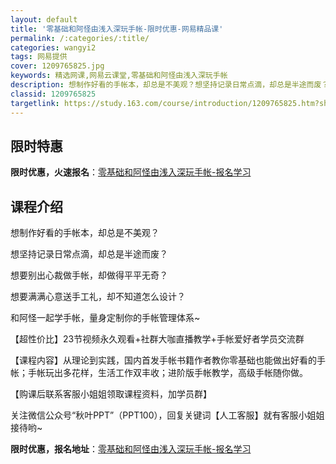 ```yaml
---
layout: default
title: '零基础和阿怪由浅入深玩手帐-限时优惠-网易精品课'
permalink: /:categories/:title/
categories: wangyi2
tags: 网易提供
cover: 1209765825.jpg
keywords: 精选网课,网易云课堂,零基础和阿怪由浅入深玩手帐
description: 想制作好看的手帐本，却总是不美观？想坚持记录日常点滴，却总是半途而废？想要别出心裁做手帐，却做得平平无奇？想要满满心意送
classid: 1209765825
targetlink: https://study.163.com/course/introduction/1209765825.htm?share=1&shareId=1025206652&utm_campaign=share&utm_medium=iphoneShare&utm_source=&utm_u=1025206652
---
```


## 限时特惠

**限时优惠，火速报名**：[零基础和阿怪由浅入深玩手帐-报名学习](https://study.163.com/course/introduction/1209765825.htm?share=1&shareId=1025206652&utm_campaign=share&utm_medium=iphoneShare&utm_source=&utm_u=1025206652)

## 课程介绍

想制作好看的手帐本，却总是不美观？

想坚持记录日常点滴，却总是半途而废？

想要别出心裁做手帐，却做得平平无奇？

想要满满心意送手工礼，却不知道怎么设计？



和阿怪一起学手帐，量身定制你的手帐管理体系~



【超性价比】23节视频永久观看+社群大咖直播教学+手帐爱好者学员交流群



【课程内容】从理论到实践，国内首发手帐书籍作者教你零基础也能做出好看的手帐；手帐玩出多花样，生活工作双丰收；进阶版手帐教学，高级手帐随你做。





【购课后联系客服小姐姐领取课程资料，加学员群】

关注微信公众号“秋叶PPT”（PPT100），回复关键词【人工客服】就有客服小姐姐接待哟~

**限时优惠，报名地址**：[零基础和阿怪由浅入深玩手帐-报名学习](https://study.163.com/course/introduction/1209765825.htm?share=1&shareId=1025206652&utm_campaign=share&utm_medium=iphoneShare&utm_source=&utm_u=1025206652)

